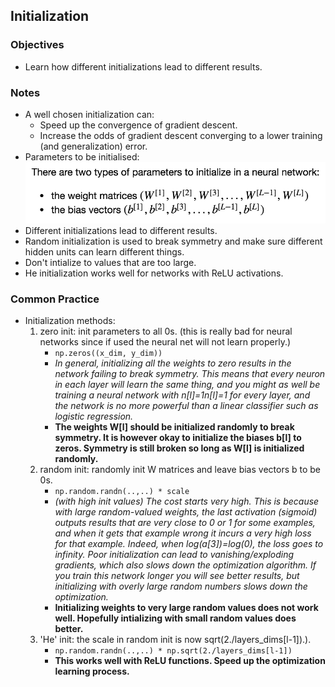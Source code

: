 ## Initialization 

### Objectives 
* Learn how different initializations lead to different results.

### Notes
* A well chosen initialization can:
	* Speed up the convergence of gradient descent.
	* Increase the odds of gradient descent converging to a lower training (and generalization) error.
* Parameters to be initialised: 
![](./img/param.png)
* Different initializations lead to different results. 
* Random initialization is used to break symmetry and make sure different hidden units can learn different things. 
* Don't intialize to values that are too large. 
* He initialization works well for networks with ReLU activations.

### Common Practice 
* Initialization methods:
	1. zero init: init parameters to all 0s. (this is really bad for neural networks since if used the neural net will not learn properly.)   
		* `np.zeros((x_dim, y_dim))`
		* _In general, initializing all the weights to zero results in the network failing to break symmetry. This means that every neuron in each layer will learn the same thing, and you might as well be training a neural network with  n[l]=1n[l]=1  for every layer, and the network is no more powerful than a linear classifier such as logistic regression._  
		* __The weights W[l] should be initialized randomly to break symmetry. It is however okay to initialize the biases b[l] to zeros. Symmetry is still broken so long as W[l] is initialized randomly.__
	2. random init: randomly init W matrices and leave bias vectors b to be 0s.
		* `np.random.randn(..,..) * scale`
		* _(with high init values) The cost starts very high. This is because with large random-valued weights, the last activation (sigmoid) outputs results that are very close to 0 or 1 for some examples, and when it gets that example wrong it incurs a very high loss for that example. Indeed, when log(a[3])=log(0), the loss goes to infinity. Poor initialization can lead to vanishing/exploding gradients, which also slows down the optimization algorithm. If you train this network longer you will see better results, but initializing with overly large random numbers slows down the optimization._
		* __Initializing weights to very large random values does not work well.
Hopefully intializing with small random values does better.__
	3. 'He' init: the scale in random init is now sqrt(2./layers_dims[l-1]).). 
		* `np.random.randn(..,..) * np.sqrt(2./layers_dims[l-1])`
		* __This works well with ReLU functions. Speed up the optimization learning process.__